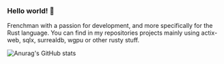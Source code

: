 ### Hello world! 👋

Frenchman with a passion for development, and more specifically for the Rust language.
You can find in my repositories projects mainly using actix-web, sqlx, surrealdb, wgpu or other rusty stuff.

![Anurag's GitHub stats](https://github-readme-stats.vercel.app/api/top-langs/?username=ggueyraud&layout=compact&theme=dark)

